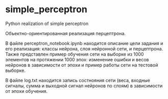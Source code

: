 # simple_perceptron
Python realization of simple perceptron

Объектно-ориентированная реализация перцептрона. 

В файле perceptron_notebook.ipynb находится описание цели задания и его реализация: классы нейрона, слоя нейронной сети, и перцептрона.
Также представлен пример обучения сети на выборке из 1000 элементов на протяжении 1000 эпох: изменение ошибки и весов нейронов в зависимости от эпохи и пример работы сети на тестовой выборке.

В файле log.txt находится запись состнояния сети (веса, входные сигналы, сумма и выходной сигнал нейронов по слоям) в зависимости от эпохи обучения.
